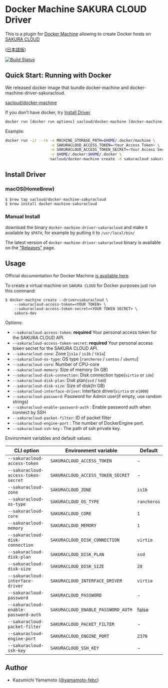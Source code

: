 # Docker Machine SAKURA CLOUD Driver

This is a plugin for [Docker Machine](https://docs.docker.com/machine/) allowing
to create Docker hosts on [SAKURA CLOUD](http://cloud.sakura.ad.jp)

([日本語版](README.md))

[![Build Status](https://travis-ci.org/sacloud/docker-machine-sakuracloud.svg?branch=master)](https://travis-ci.org/sacloud/docker-machine-sakuracloud)

## Quick Start: Running with Docker

We released docker image that bundle docker-machine and docker-machine-driver-sakuracloud.

[sacloud/docker-machine](https://hub.docker.com/r/sacloud/docker-machine/)

If you don't have docker, try [Install Driver](#install-driver).

```bash
docker run [docker run options] sacloud/docker-machine [docker-machine options] <machine-name>
```

Example: 

```bash
docker run -it --rm -e MACHINE_STORAGE_PATH=$HOME/.docker/machine \
                    -e SAKURACLOUD_ACCESS_TOKEN=<Your Access Token> \
                    -e SAKURACLOUD_ACCESS_TOKEN_SECRET=<Your Access Secret> \
                    -v $HOME/.docker:$HOME/.docker \
                    sacloud/docker-machine create -d sakuracloud sakura-dev
```

## Install Driver

### macOS(HomeBrew)

    $ brew tap sacloud/docker-machine-sakuracloud
    $ brew install docker-machine-sakuracloud


### Manual Install

download the binary `docker-machine-driver-sakuracloud`
and  make it available by `$PATH`, for example by putting it to `/usr/local/bin/`

The latest version of `docker-machine-driver-sakuracloud` binary is available on
the ["Releases"](https://github.com/sacloud/docker-machine-sakuracloud/releases/latest) page.

## Usage
Official documentation for Docker Machine [is available here](https://docs.docker.com/machine/).

To create a virtual machine on `SAKURA CLOUD` for Docker purposes just run this command:

```
$ docker-machine create --driver=sakuracloud \
    --sakuracloud-access-token=<YOUR TOKEN> \
    --sakuracloud-access-token-secret=<YOUR TOKEN SECRET> \
    sakura-dev
```

Options:

 - `--sakuracloud-access-token`: **required** Your personal access token for the SAKURA CLOUD API.
 - `--sakuracloud-access-token-secret`: **required** Your personal access token secret for the SAKURA CLOUD API.
 - `--sakuracloud-zone`: Zone [`is1a` / `is1b` / `tk1a`]
 - `--sakuracloud-os-type`: OS type [`rancheros` / `centos` / `ubuntu`]
 - `--sakuracloud-core`: Number of CPU-core
 - `--sakuracloud-memory`: Size of memory (In GB)
 - `--sakuracloud-disk-connection`: Disk connection type(`virtio` or `ide`)
 - `--sakuracloud-disk-plan`: Disk plan(`ssd` / `hdd`)
 - `--sakuracloud-disk-size`: Size of disk(In GB)
 - `--sakuracloud-interface-driver`: Interface driver(`virtio` or `e1000`)
 - `--sakuracloud-password`: Password for Admin user(if empty, use random strings)
 - `--sakuracloud-enable-password-auth` : Enable password auth when connect by SSH
 - `--sakuracloud-packet-filter`: ID of packet filter
 - `--sakuracloud-engine-port` : The number of DockerEngine port.
 - `--sakuracloud-ssh-key` : The path of ssh private key.

Environment variables and default values:

| CLI option                           | Environment variable              | Default                  |
|--------------------------------------|-----------------------------------|--------------------------|
| `--sakuracloud-access-token`         | `SAKURACLOUD_ACCESS_TOKEN`        | -                        |
| `--sakuracloud-access-token-secret`  | `SAKURACLOUD_ACCESS_TOKEN_SECRET` | -                        |
| `--sakuracloud-zone`                 | `SAKURACLOUD_ZONE`                | `is1b`                   |
| `--sakuracloud-os-type`              | `SAKURACLOUD_OS_TYPE`             | `rancheros`              |
| `--sakuracloud-core`                 | `SAKURACLOUD_CORE`                | `1`                      |
| `--sakuracloud-memory`               | `SAKURACLOUD_MEMORY`              | `1`                      |
| `--sakuracloud-disk-connection`      | `SAKURACLOUD_DISK_CONNECTION`     | `virtio`                 |
| `--sakuracloud-disk-plan`            | `SAKURACLOUD_DISK_PLAN`           | `ssd`                    |
| `--sakuracloud-disk-size`            | `SAKURACLOUD_DISK_SIZE`           | `20`                     |
| `--sakuracloud-interface-driver`     | `SAKURACLOUD_INTERFACE_DRIVER`    | `virtio`                 |
| `--sakuracloud-password`             | `SAKURACLOUD_PASSWORD`            | -                        |
| `--sakuracloud-enable-password-auth` | `SAKURACLOUD_ENABLE_PASSWORD_AUTH`| false                    |
| `--sakuracloud-packet-filter`        | `SAKURACLOUD_PACKET_FILTER`       | -                        |
| `--sakuracloud-engine-port`          | `SAKURACLOUD_ENGINE_PORT`         | `2376`                   |
| `--sakuracloud-ssh-key`              | `SAKURACLOUD_SSH_KEY`             | -                        |


## Author

* Kazumichi Yamamoto ([@yamamoto-febc](https://github.com/yamamoto-febc))
